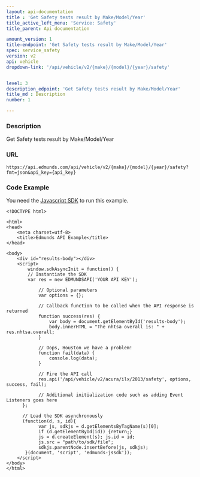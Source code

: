 ```yaml
---
layout: api-documentation
title : 'Get Safety tests result by Make/Model/Year'
title_active_left_menu: 'Service: Safety'
title_parent: Api documentation

amount_version: 1
title-endpoint: 'Get Safety tests result by Make/Model/Year'
spec: service_safety
version: v2
api: vehicle
dropdown-link: '/api/vehicle/v2/{make}/{model}/{year}/safety'


level: 3
description_edpoint: 'Get Safety tests result by Make/Model/Year'
title_md : Description
number: 1

---
```


### Description

Get Safety tests result by Make/Model/Year

### URL

    https://api.edmunds.com/api/vehicle/v2/{make}/{model}/{year}/safety?fmt=json&api_key={api_key}

### Code Example

You need the [Javascript SDK](https://github.com/EdmundsAPI/edmunds-javascript-sdk) to run this example.

    <!DOCTYPE html>

    <html>
    <head>
        <meta charset=utf-8>
        <title>Edmunds API Example</title>
    </head>

    <body>
        <div id="results-body"></div>
        <script>
            window.sdkAsyncInit = function() {
            // Instantiate the SDK
            var res = new EDMUNDSAPI('YOUR API KEY');

                // Optional parameters
                var options = {};

                // Callback function to be called when the API response is returned
                function success(res) {
                    var body = document.getElementById('results-body');
                    body.innerHTML = "The nhtsa overall is: " + res.nhtsa.overall;
                }

                // Oops, Houston we have a problem!
                function fail(data) {
                    console.log(data);
                }

                // Fire the API call
                res.api('/api/vehicle/v2/acura/ilx/2013/safety', options, success, fail);

                // Additional initialization code such as adding Event Listeners goes here
          };

          // Load the SDK asynchronously
          (function(d, s, id){
                var js, sdkjs = d.getElementsByTagName(s)[0];
                if (d.getElementById(id)) {return;}
                js = d.createElement(s); js.id = id;
                js.src = "path/to/sdk/file";
                sdkjs.parentNode.insertBefore(js, sdkjs);
           }(document, 'script', 'edmunds-jssdk'));
        </script>
    </body>
    </html>